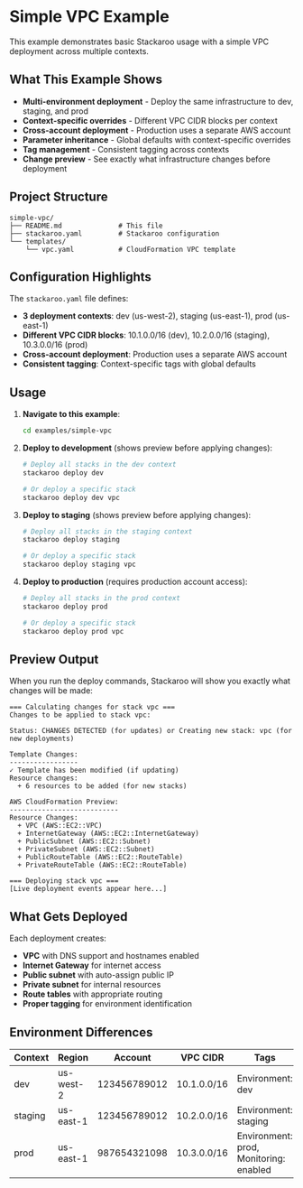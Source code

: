 # Simple VPC Example

This example demonstrates basic Stackaroo usage with a simple VPC deployment across multiple contexts.

## What This Example Shows

- **Multi-environment deployment** - Deploy the same infrastructure to dev, staging, and prod
- **Context-specific overrides** - Different VPC CIDR blocks per context
- **Cross-account deployment** - Production uses a separate AWS account
- **Parameter inheritance** - Global defaults with context-specific overrides
- **Tag management** - Consistent tagging across contexts
- **Change preview** - See exactly what infrastructure changes before deployment

## Project Structure

```
simple-vpc/
├── README.md              # This file
├── stackaroo.yaml         # Stackaroo configuration
└── templates/
    └── vpc.yaml           # CloudFormation VPC template
```

## Configuration Highlights

The `stackaroo.yaml` file defines:

- **3 deployment contexts**: dev (us-west-2), staging (us-east-1), prod (us-east-1)
- **Different VPC CIDR blocks**: 10.1.0.0/16 (dev), 10.2.0.0/16 (staging), 10.3.0.0/16 (prod)
- **Cross-account deployment**: Production uses a separate AWS account
- **Consistent tagging**: Context-specific tags with global defaults

## Usage

1. **Navigate to this example**:
   ```bash
   cd examples/simple-vpc
   ```

2. **Deploy to development** (shows preview before applying changes):
   ```bash
   # Deploy all stacks in the dev context
   stackaroo deploy dev

   # Or deploy a specific stack
   stackaroo deploy dev vpc
   ```

3. **Deploy to staging** (shows preview before applying changes):
   ```bash
   # Deploy all stacks in the staging context
   stackaroo deploy staging

   # Or deploy a specific stack
   stackaroo deploy staging vpc
   ```

4. **Deploy to production** (requires production account access):
   ```bash
   # Deploy all stacks in the prod context
   stackaroo deploy prod

   # Or deploy a specific stack
   stackaroo deploy prod vpc
   ```

## Preview Output

When you run the deploy commands, Stackaroo will show you exactly what changes will be made:

```
=== Calculating changes for stack vpc ===
Changes to be applied to stack vpc:

Status: CHANGES DETECTED (for updates) or Creating new stack: vpc (for new deployments)

Template Changes:
-----------------
✓ Template has been modified (if updating)
Resource changes:
  + 6 resources to be added (for new stacks)

AWS CloudFormation Preview:
---------------------------
Resource Changes:
  + VPC (AWS::EC2::VPC)
  + InternetGateway (AWS::EC2::InternetGateway)
  + PublicSubnet (AWS::EC2::Subnet)
  + PrivateSubnet (AWS::EC2::Subnet)
  + PublicRouteTable (AWS::EC2::RouteTable)
  + PrivateRouteTable (AWS::EC2::RouteTable)

=== Deploying stack vpc ===
[Live deployment events appear here...]
```

## What Gets Deployed

Each deployment creates:
- **VPC** with DNS support and hostnames enabled
- **Internet Gateway** for internet access
- **Public subnet** with auto-assign public IP
- **Private subnet** for internal resources
- **Route tables** with appropriate routing
- **Proper tagging** for environment identification

## Environment Differences

| Context | Region    | Account      | VPC CIDR      | Tags |
|---------|-----------|--------------|---------------|------|
| dev     | us-west-2 | 123456789012 | 10.1.0.0/16   | Environment: dev |
| staging | us-east-1 | 123456789012 | 10.2.0.0/16   | Environment: staging |
| prod    | us-east-1 | 987654321098 | 10.3.0.0/16   | Environment: prod, Monitoring: enabled |
